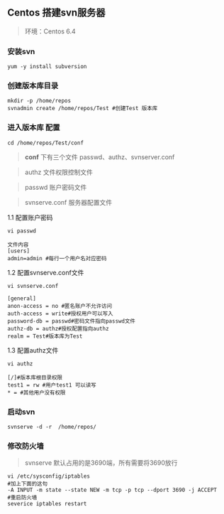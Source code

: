 ## Centos 搭建svn服务器
> 环境：Centos 6.4

### 安装svn

	yum -y install subversion

### 创建版本库目录 

	mkdir -p /home/repos
	svnadmin create /home/repos/Test #创建Test 版本库

### 进入版本库 配置

	cd /home/repos/Test/conf

>**conf** 下有三个文件 passwd、authz、svnserver.conf

>authz 文件权限控制文件

>passwd 账户密码文件

>svnserve.conf 服务器配置文件

1.1 配置账户密码

	vi passwd
	
	文件内容
	[users]
	admin=admin #每行一个用户名对应密码
1.2 配置svnserve.conf文件

	vi svnserve.conf

	[general]
	anon-access = no #匿名账户不允许访问
	auth-access = write#授权用户可以写入
	password-db = passwd#密码文件指向passwd文件
	authz-db = authz#授权配置指向authz
	realm = Test#版本库为Test

1.3 配置authz文件
	
	vi authz

	[/]#版本库根目录权限
	test1 = rw #用户test1 可以读写
	* = #其他用户没有权限
	
### 启动svn

	svnserve -d -r  /home/repos/

### 修改防火墙

> svnserve 默认占用的是3690端，所有需要将3690放行

	vi /etc/sysconfig/iptables
	#加上下面的这句
	-A INPUT -m state --state NEW -m tcp -p tcp --dport 3690 -j ACCEPT
	#重启防火墙
	severice iptables restart 

	